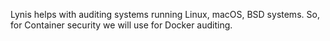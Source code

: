 Lynis helps with auditing systems running Linux, macOS, BSD systems. So, for Container security we will use for Docker auditing.
